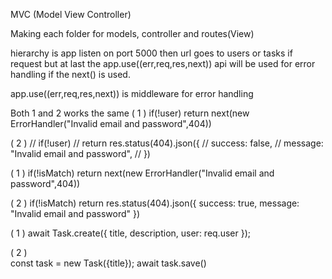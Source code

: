 MVC (Model View Controller)

Making each folder for models, controller and routes(View)

hierarchy is app listen on port 5000 then url goes to users or tasks if request but at last the app.use((err,req,res,next)) api will be used for error handling if the next() is used.


app.use((err,req,res,next)) is middleware for error handling


Both 1 and 2 works the same
( 1 ) if(!user) return next(new ErrorHandler("Invalid email and password",404))
    
( 2 )
    // if(!user)
    // return res.status(404).json({
    //     success: false,
    //     message: "Invalid email and password",
    // })

( 1 ) if(!isMatch) return next(new ErrorHandler("Invalid email and password",404))
    
( 2 )
    if(!isMatch)
    return res.status(404).json({
        success: true,
        message: "Invalid email and password"
    })

( 1 ) await Task.create({
        title,
        description,
        user: req.user
    });

( 2 )    
const task = new Task({title});
await task.save()
